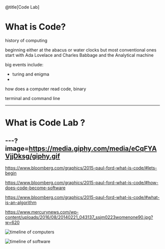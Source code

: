 @title[Code Lab]
# What is Code? 

history of computing 

beginning either at the abacus or water clocks 
but most conventional ones start with Ada Lovelace and Charles Babbage and the Analytical machine

big events include:

- turing and enigma
- 

how does a computer read code, binary

terminal and command line


---
# What is Code Lab ?

---?image=https://media.giphy.com/media/eCqFYAVjjDksg/giphy.gif
---

https://www.bloomberg.com/graphics/2015-paul-ford-what-is-code/#lets-begin

https://www.bloomberg.com/graphics/2015-paul-ford-what-is-code/#how-does-code-become-software

https://www.bloomberg.com/graphics/2015-paul-ford-what-is-code/#what-is-an-algorithm

https://www.mercurynews.com/wp-content/uploads/2016/08/20140221_043137_ssjm0223womenone90.jpg?w=620

![timeline of computers](https://i.pinimg.com/originals/db/9d/bf/db9dbfd74e555e7cb3750daa59f37268.jpg)

![timeline of software](https://anddum.com/timeline/timelinepics/inteltimeline.gif)